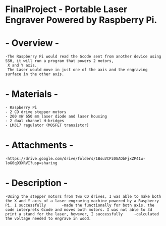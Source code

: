 # FinalProject - Portable Laser Engraver Powered by Raspberry Pi.

# - Overview -

    -The Raspberry Pi would read the Gcode sent from another device using SSH, it will run a program that powers 2 motors, 
     X and Y axis. 
     The Laser would move in just one of the axis and the engraving surface in the other axis.

# - Materials - 

    - Raspberry Pi
    - 2 CD drive stepper motors
    - 200 mW 650 mm laser diode and laser housing
    - 2 dual channel H-bridges
    - LM317 regulator (MOSFET transistor)
    

# - Attachments - 
    -https://drive.google.com/drive/folders/1BsuVCPz0GAObFjxZP41w-loG0q93XRVI?usp=sharing
    
    
# - Description -
    -Using the stepper motors from two CD drives, I was able to make both the X and Y axis of a laser engraving machine powered by a Raspberry Pi. I successfully       -made the functionally for both axis, the code interprets Gcode and moves both motors. I was not able to 3d print a stand for the laser, however, I successfully     -calculated the voltage needed to engrave in wood. 
    
